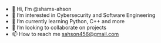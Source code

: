 - 👋 Hi, I’m @shams-ahson
- 👀 I’m interested in Cybersecurity and Software Engineering
- 🌱 I’m currently learning Python, C++ and more
- 💞️ I’m looking to collaborate on projects
- 📫 How to reach me sahson456@gmail.com

<!---
shams-ahson/shams-ahson is a ✨ special ✨ repository because its `README.md` (this file) appears on your GitHub profile.
You can click the Preview link to take a look at your changes.
--->
